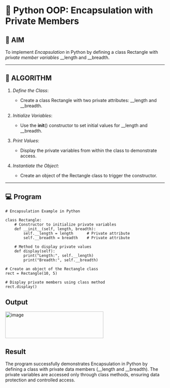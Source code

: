 # 🐍 Python OOP: Encapsulation with Private Members

## 🎯 AIM

To implement *Encapsulation* in Python by defining a class Rectangle with *private member variables* __length and __breadth.

---

## 🧠 ALGORITHM

1. *Define the Class*:
   - Create a class Rectangle with two private attributes: __length and __breadth.

2. *Initialize Variables*:
   - Use the __init__() constructor to set initial values for __length and __breadth.

3. *Print Values*:
   - Display the private variables from within the class to demonstrate access.

4. *Instantiate the Object*:
   - Create an object of the Rectangle class to trigger the constructor.

---

## 💻 Program
```
# Encapsulation Example in Python

class Rectangle:
    # Constructor to initialize private variables
    def __init__(self, length, breadth):
        self.__length = length      # Private attribute
        self.__breadth = breadth    # Private attribute

    # Method to display private values
    def display(self):
        print("Length:", self.__length)
        print("Breadth:", self.__breadth)

# Create an object of the Rectangle class
rect = Rectangle(10, 5)

# Display private members using class method
rect.display()
```

## Output

<img width="310" height="84" alt="image" src="https://github.com/user-attachments/assets/df418e57-b375-4bdf-8f11-2e0def3c72ec" />


## Result
The program successfully demonstrates Encapsulation in Python by defining a class with private data members (__length and __breadth).
The private variables are accessed only through class methods, ensuring data protection and controlled access.
